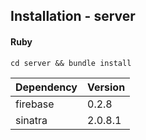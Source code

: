 ## Installation - server
#### Ruby

`cd server && bundle install`

| Dependency  | Version |
|-------------|---------|
| firebase    | 0.2.8   |
| sinatra     | 2.0.8.1 |
